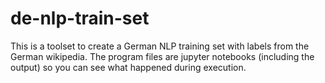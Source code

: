 # de-nlp-train-set
This is a toolset to create a German NLP training set with labels from the German wikipedia. The program files are jupyter notebooks (including the output) so you can see what happened during execution.
